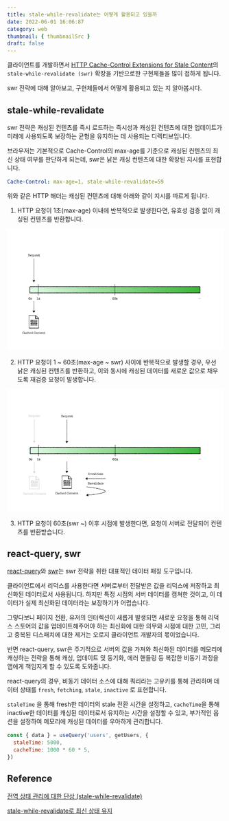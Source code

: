 ```yaml
---
title: stale-while-revalidate는 어떻게 활용되고 있을까
date: 2022-06-01 16:06:87
category: web
thumbnail: { thumbnailSrc }
draft: false
---
```


클라이언트를 개발하면서 [HTTP Cache-Control Extensions for Stale Content](https://datatracker.ietf.org/doc/html/rfc5861)의
`stale-while-revalidate (swr)` 확장을 기반으로한 구현체들을 많이 접하게 됩니다.

swr 전략에 대해 알아보고, 구현체들에서 어떻게 활용되고 있는 지 알아봅시다.

## stale-while-revalidate

swr 전략은 캐싱된 컨텐츠를 즉시 로드하는 즉시성과 캐싱된 컨텐츠에 대한 업데이트가
미래에 사용되도록 보장하는 균형을 유지하는 데 사용되는 디렉티브입니다.

브라우저는 기본적으로 Cache-Control의 max-age를 기준으로 캐싱된 컨텐츠의 최신 상태 여부를 판단하게 되는데,
swr은 낡은 캐싱 컨텐츠에 대한 확장된 지시를 표현합니다.

```yaml
Cache-Control: max-age=1, stale-while-revalidate=59
```

위와 같은 HTTP 해더는 캐싱된 컨텐츠에 대해 아래와 같이 지시를 따르게 됩니다.

1. HTTP 요청이 1초(max-age) 이내에 반복적으로 발생한다면, 유효성 검증 없이 캐싱된 컨텐츠를 반환합니다.

![Requests within max-age return caching data](./images/stale-while-revalidate/swr-flow-1.png)

2. HTTP 요청이 1 ~ 60초(max-age ~ swr) 사이에 반복적으로 발생할 경우,
   우선 낡은 캐싱된 컨텐츠를 반환하고, 이와 동시에 캐싱된 데이터를 새로운 값으로 채우도록 재검증 요청이 발생합니다.

![Return stale caching content for requests within swr, request re-validation](./images/stale-while-revalidate/swr-flow-2.png)

3. HTTP 요청이 60초(swr ~) 이후 시점에 발생한다면, 요청이 서버로 전달되어 컨텐츠를 반환받습니다.

## react-query, swr

[react-query](https://react-query.tanstack.com/)와 [swr](https://swr.vercel.app/ko)는 swr 전략을 취한 대표적인 데이터 패칭 도구입니다.

클라이언트에서 리덕스를 사용한다면 서버로부터 전달받은 값을 리덕스에 저장하고
최신화된 데이터로서 사용됩니다. 하지만 특정 시점의 서버 데이터를 캡쳐한 것이고,
이 데이터가 실제 최신화된 데이터라는 보장하기가 어렵습니다.

그렇다보니 페이지 전환, 유저의 인터렉션이 새롭게 발생되면 새로운 요청을 통해
리덕스 스토어의 값을 업데이트해주어야 하는 최신화에 대한 의무와 시점에 대한 고민,
그리고 중복된 디스패치에 대한 제거는 오로지 클라이언트 개발자의 몫이었습니다.

반면 react-query, swr은 주기적으로 서버의 값을 가져와 최신화된 데이터를
메모리에 캐싱하는 전략을 통해 캐싱, 업데이트 및 동기화, 에러 핸들링 등 복잡한
비동기 과정을 앱에게 책임지게 할 수 있도록 도와줍니다.

react-query의 경우, 비동기 데이터 소스에 대해 쿼리라는 고유키를 통해 관리하며
데이터 상태를 `fresh`, `fetching`, `stale`, `inactive` 로 표현합니다.

`staleTime` 을 통해 fresh한 데이터의 stale 전환 시간을 설정하고,
`cacheTime`을 통해 inactive한 데이터를 캐싱된 데이터로서 유지하는 시간을 설정할 수 있고,
부가적인 옵션을 설정하여 메모리에 캐싱된 데이터를 우아하게 관리합니다.

```js
const { data } = useQuery('users', getUsers, {
  staleTime: 5000,
  cacheTime: 1000 * 60 * 5,
})
```

## Reference

[전역 상태 관리에 대한 단상 (stale-while-revalidate)](https://jbee.io/react/thinking-about-global-state/)

[stale-while-revalidate로 최신 상태 유지](https://web.dev/i18n/ko/stale-while-revalidate/)

